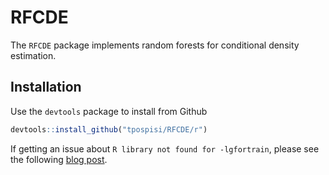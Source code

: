 RFCDE
===

The ``RFCDE`` package implements random forests for conditional density
estimation.

Installation
---

Use the `devtools` package to install from Github

```r
devtools::install_github("tpospisi/RFCDE/r")
```

If getting an issue about `R library not found for -lgfortrain`, please see the following [blog post](https://thecoatlessprofessor.com/programming/rcpp-rcpparmadillo-and-os-x-mavericks--lgfortran-and--lquadmath-error/).
